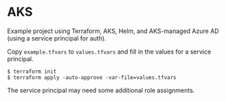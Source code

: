 # AKS

Example project using Terraform, AKS, Helm, and AKS-managed Azure AD (using a service principal for auth).

Copy `example.tfvars` to `values.tfvars` and fill in the values for a service principal.

```
$ terraform init
$ terraform apply -auto-approve -var-file=values.tfvars
```

The service principal may need some additional role assignments.
